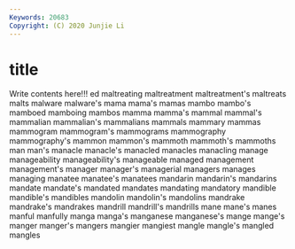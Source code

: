 ```yaml
---
Keywords: 20683
Copyright: (C) 2020 Junjie Li
---
```


# title

Write contents here!!!
ed 
maltreating 
maltreatment
maltreatment's 
maltreats 
malts 
malware 
malware's 
mama 
mama's 
mamas 
mambo 
mambo's
mamboed 
mamboing 
mambos 
mamma 
mamma's 
mammal 
mammal's 
mammalian 
mammalian's 
mammalians
mammals 
mammary 
mammas 
mammogram 
mammogram's 
mammograms 
mammography 
mammography's 
mammon 
mammon's
mammoth 
mammoth's 
mammoths 
man 
man's 
manacle 
manacle's 
manacled 
manacles 
manacling
manage 
manageability 
manageability's 
manageable 
managed 
management 
management's 
manager 
manager's 
managerial
managers 
manages 
managing 
manatee 
manatee's 
manatees 
mandarin 
mandarin's 
mandarins 
mandate
mandate's 
mandated 
mandates 
mandating 
mandatory 
mandible 
mandible's 
mandibles 
mandolin 
mandolin's
mandolins 
mandrake 
mandrake's 
mandrakes 
mandrill 
mandrill's 
mandrills 
mane 
mane's 
manes
manful 
manfully 
manga 
manga's 
manganese 
manganese's 
mange 
mange's 
manger 
manger's
mangers 
mangier 
mangiest 
mangle 
mangle's 
mangled 
mangles 
